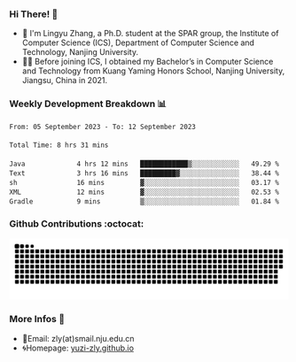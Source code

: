 ### Hi There! 👋 
- 🐳 I'm Lingyu Zhang, a Ph.D. student at the SPAR group, the Institute of Computer Science (ICS), Department of Computer Science and Technology, Nanjing University.
- 🧑‍🎓 Before joining ICS, I obtained my Bachelor’s in Computer Science and Technology from Kuang Yaming Honors School, Nanjing University, Jiangsu, China in 2021.

### Weekly Development Breakdown :bar_chart:

<!--START_SECTION:waka-->

```txt
From: 05 September 2023 - To: 12 September 2023

Total Time: 8 hrs 31 mins

Java             4 hrs 12 mins   ████████████▒░░░░░░░░░░░░   49.29 %
Text             3 hrs 16 mins   █████████▓░░░░░░░░░░░░░░░   38.44 %
sh               16 mins         ▓░░░░░░░░░░░░░░░░░░░░░░░░   03.17 %
XML              12 mins         ▓░░░░░░░░░░░░░░░░░░░░░░░░   02.53 %
Gradle           9 mins          ▒░░░░░░░░░░░░░░░░░░░░░░░░   01.84 %
```

<!--END_SECTION:waka-->

### Github Contributions :octocat:

![](https://raw.githubusercontent.com/yuzi-zly/yuzi-zly/output/github-contribution-grid-snake.svg)              


### More Infos 📖

- 📧Email: zly(at)smail.nju.edu.cn
- 🌀Homepage: [yuzi-zly.github.io](https://yuzi-zly.github.io/)
